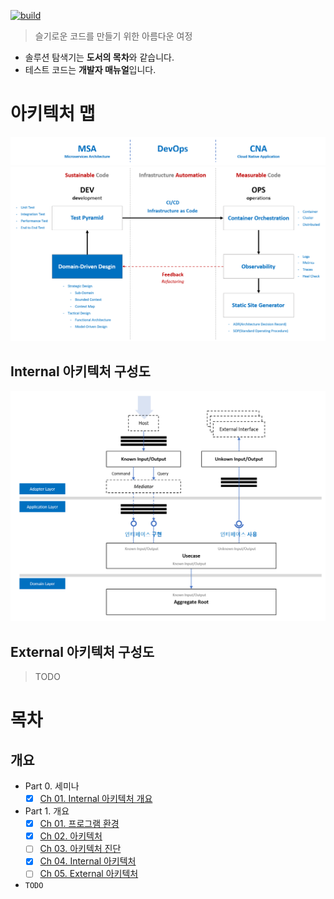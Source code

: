 [![build](https://github.com/hhko/better-code-with-ddd/actions/workflows/build.yml/badge.svg)](https://github.com/hhko/better-code-with-ddd/actions/workflows/build.yml)

> 슬기로운 코드를 만들기 위한 아름다운 여정
- 솔루션 탐색기는 **도서의 목차**와 같습니다.
- 테스트 코드는 **개발자 매뉴얼**입니다.

# 아키텍처 맵
![](./.images/Architecture.Map.Keyword.png)
![](./.images/Architecture.Map.png)

## Internal 아키텍처 구성도
![](./Part1-Overview/Ch04-InternalArchitecture/.images/Architecture.Internal.png)

## External 아키텍처 구성도
> TODO

# 목차
## 개요
- Part 0. 세미나
  - [x] [Ch 01. Internal 아키텍처 개요](./Part0-Seminar/Ch01.InternalArchitecture/README.md)
- Part 1. 개요
  - [x] [Ch 01. 프로그램 환경](./Part1-Overview/Ch01-Prerequisite/README.md)
  - [x] [Ch 02. 아키텍처](./Part1-Overview/Ch02-Architecture/README.md)
  - [ ] [Ch 03. 아키텍처 진단](./Part1-Overview/Ch03-ArchitectureDiagnosis/README.md)
  - [x] [Ch 04. Internal 아키텍처](./Part1-Overview/Ch04-InternalArchitecture/README.md)
  - [ ] [Ch 05. External 아키텍처](./Part1-Overview/Ch05-ExternalArchitecture/README.md)
- `TODO`